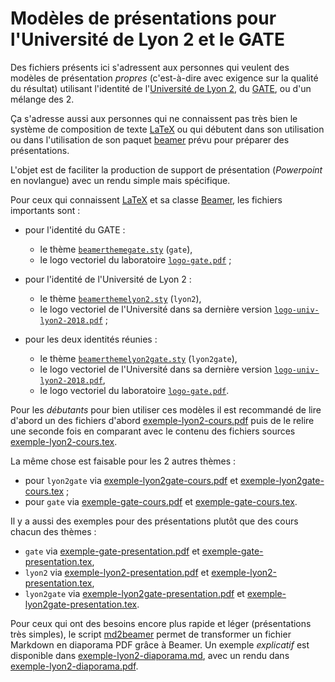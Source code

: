 # Modèles de présentations pour l'Université de Lyon 2 et le GATE

Des fichiers présents ici s'adressent aux personnes qui veulent des modèles de
présentation *propres* (c'est-à-dire avec exigence sur la qualité du résultat)
utilisant l'identité de l'[Université de Lyon 2](https://www.univ-lyon2.fr), du
[GATE](https://www.gate.cnrs.fr), ou d'un mélange des 2.

Ça s'adresse aussi aux personnes qui ne connaissent pas très bien le système
de composition de texte [LaTeX](https://www.latex-project.org) ou qui débutent
dans son utilisation ou dans l'utilisation de son paquet
[beamer](https://github.com/josephwright/beamer) prévu pour préparer des
présentations.

L'objet est de faciliter la production de support de présentation
(*Powerpoint* en novlangue) avec un rendu simple mais spécifique.

Pour ceux qui connaissent [LaTeX](http://www.latex-project.org) et sa classe
[Beamer](https://github.com/josephwright/beamer), les fichiers importants sont :

- pour l'identité du GATE :
    - le thème [`beamerthemegate.sty`](etc/beamerthemegate.sty) (`gate`),
    - le logo vectoriel du laboratoire [`logo-gate.pdf`](img/logo-gate.pdf) ;
    
- pour l'identité de l'Université de Lyon 2 :
    - le thème [`beamerthemelyon2.sty`](etc/beamerthemelyon2.sty) (`lyon2`),
    - le logo vectoriel de l'Université dans sa dernière version [`logo-univ-lyon2-2018.pdf`](img/logo-univ-lyon2-2018.pdf) ;

- pour les deux identités réunies :
    - le thème [`beamerthemelyon2gate.sty`](etc/beamerthemelyon2gate.sty) (`lyon2gate`),
    - le logo vectoriel de l'Université dans sa dernière version [`logo-univ-lyon2-2018.pdf`](img/logo-univ-lyon2-2018.pdf),
    - le logo vectoriel du laboratoire [`logo-gate.pdf`](img/logo-gate.pdf).

Pour les *débutants* pour bien utiliser ces modèles il est recommandé de lire
d'abord un des fichiers d'abord
[exemple-lyon2-cours.pdf](exemple-lyon2-cours.pdf) puis de le relire une seconde
fois en comparant avec le contenu des fichiers sources
[exemple-lyon2-cours.tex](exemple-lyon2-cours.tex).

La même chose est faisable pour les 2 autres thèmes :

- pour `lyon2gate` via
  [exemple-lyon2gate-cours.pdf](exemple-lyon2gate-cours.pdf) et
  [exemple-lyon2gate-cours.tex](exemple-lyon2gate-cours.tex) ;
- pour `gate` via [exemple-gate-cours.pdf](exemple-gate-cours.pdf) et
  [exemple-gate-cours.tex](exemple-gate-cours.tex).

Il y a aussi des exemples pour des présentations plutôt que des cours chacun
des thèmes :

- `gate` via [exemple-gate-presentation.pdf](exemple-gate-presentation.pdf) et
  [exemple-gate-presentation.tex](exemple-gate-presentation.tex),
- `lyon2` via [exemple-lyon2-presentation.pdf](exemple-lyon2-presentation.pdf)
  et [exemple-lyon2-presentation.tex](exemple-lyon2-presentation.tex),
- `lyon2gate` via
  [exemple-lyon2gate-presentation.pdf](exemple-lyon2gate-presentation.pdf) et
  [exemple-lyon2gate-presentation.tex](exemple-lyon2gate-presentation.tex).

Pour ceux qui ont des besoins encore plus rapide et léger
(présentations très simples), le script [md2beamer](bin/md2beamer)
permet de transformer un fichier Markdown en diaporama PDF grâce à
Beamer. Un exemple *explicatif* est disponible dans
[exemple-lyon2-diaporama.md](exemple-lyon2-diaporama.md), avec un
rendu dans [exemple-lyon2-diaporama.pdf](exemple-lyon2-diaporama.pdf).
